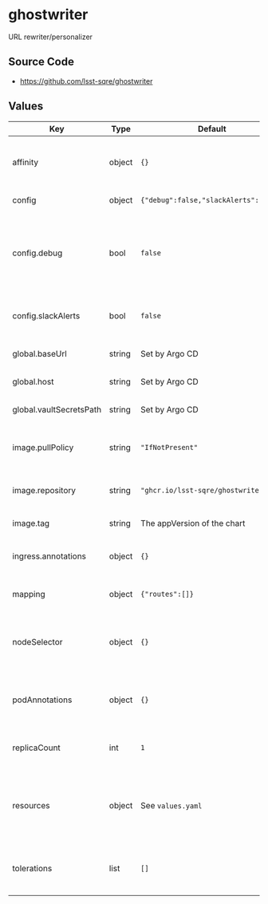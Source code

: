 # ghostwriter

URL rewriter/personalizer

## Source Code

* <https://github.com/lsst-sqre/ghostwriter>

## Values

| Key | Type | Default | Description |
|-----|------|---------|-------------|
| affinity | object | `{}` | Affinity rules for the ghostwriter deployment pod |
| config | object | `{"debug":false,"slackAlerts":false}` | ghostwriter configuration |
| config.debug | bool | `false` | If set to true, enable verbose logging and disable structured JSON logging |
| config.slackAlerts | bool | `false` | Whether to send alerts and status to Slack. |
| global.baseUrl | string | Set by Argo CD | Base URL for the environment |
| global.host | string | Set by Argo CD | Host name for ingress |
| global.vaultSecretsPath | string | Set by Argo CD | Base path for Vault secrets |
| image.pullPolicy | string | `"IfNotPresent"` | Pull policy for the ghostwriter image |
| image.repository | string | `"ghcr.io/lsst-sqre/ghostwriter"` | Image to use in the ghostwriter deployment |
| image.tag | string | The appVersion of the chart | Tag of image to use |
| ingress.annotations | object | `{}` | Additional annotations for the ingress rule |
| mapping | object | `{"routes":[]}` | ghostwriter URL mapping |
| nodeSelector | object | `{}` | Node selection rules for the ghostwriter deployment pod |
| podAnnotations | object | `{}` | Annotations for the ghostwriter deployment pod |
| replicaCount | int | `1` | Number of web deployment pods to start |
| resources | object | See `values.yaml` | Resource limits and requests for the ghostwriter deployment pod |
| tolerations | list | `[]` | Tolerations for the ghostwriter deployment pod |

